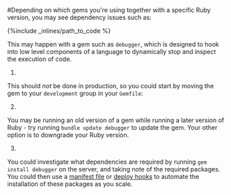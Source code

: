 #Depending on which gems you're using together with a specific Ruby version, you may see dependency issues such as:



{%include _inlines/path_to_code %}



This may happen with a gem such as `debugger`, which is designed to hook into low level components of a language to dynamically stop and inspect the execution of code.

1.
This should _not_ be done in production, so you could start by moving the gem to your `development` group in your `Gemfile`:

2.
You may be running an old version of a gem while running a later version of Ruby - try running `bundle update debugger` to update the gem. Your other option is to downgrade your Ruby version.

3.
You could investigate what dependencies are required by running `gem install debugger` on the server, and taking note of the required packages. You could then use a [manifest file](http://help.cloud66.com/building-your-stack/getting-started-with-manifest-files) or [deploy hooks](http://help.cloud66.com/deployment/deploy-hooks) to automate the installation of these packages as you scale.
